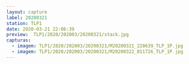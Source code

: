 ```yaml
---
layout: capture
label: 20200321
station: TLP1
date: 2020-03-21 22:06:39
preview:  TLP1/2020/202003/20200321/stack.jpg
capturas:
  - imagem: TLP1/2020/202003/20200321/M20200321_220639_TLP_1P.jpg
  - imagem: TLP1/2020/202003/20200321/M20200322_011726_TLP_1P.jpg
---
```

